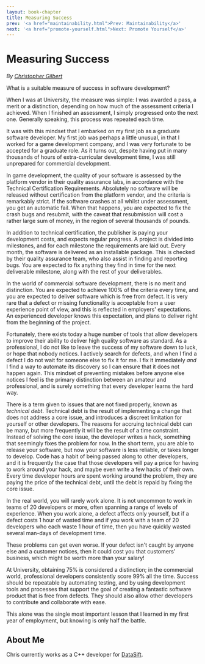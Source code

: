 ```yaml
---
layout: book-chapter
title: Measuring Success
prev: '<a href="maintainability.html">Prev: Maintainability</a>'
next: '<a href="promote-yourself.html">Next: Promote Yourself</a>'
---
```


# Measuring Success

_By [Christopher Gilbert](#about_me)_

What is a suitable measure of success in software development?

When I was at University, the measure was simple: I was awarded a pass, a merit or a distinction, depending on how much of the assessment criteria I achieved. When I finished an assessment, I simply progressed onto the next one. Generally speaking, this process was repeated each time.

It was with this mindset that I embarked on my first job as a graduate software developer. My first job was perhaps a little unusual, in that I worked for a game development company, and I was very fortunate to be accepted for a graduate role. As it turns out, despite having put in many thousands of hours of extra-curricular development time, I was still unprepared for commercial development.

In game development, the quality of your software is assessed by the platform vendor in their quality assurance labs, in accordance with the Technical Certification Requirements. Absolutely no software will be released without certification from the platform vendor, and the criteria is remarkably strict. If the software crashes at all whilst under assessment, you get an automatic fail. When that happens, you are expected to fix the crash bugs and resubmit, with the caveat that resubmission will cost a rather large sum of money, in the region of several thousands of pounds.

In addition to technical certification, the publisher is paying your development costs, and expects regular progress. A project is divided into milestones, and for each milestone the requirements are laid out. Every month, the software is delivered as an installable package. This is checked by their quality assurance team, who also assist in finding and reporting bugs. You are expected to fix anything they find in time for the next deliverable milestone, along with the rest of your deliverables.

In the world of commercial software development, there is no merit and distinction. You are expected to achieve 100% of the criteria every time, and you are expected to deliver software which is free from defect. It is very rare that a defect or missing functionality is acceptable from a user experience point of view, and this is reflected in employers' expectations. An experienced developer knows this expectation, and plans to deliver right from the beginning of the project.

Fortunately, there exists today a huge number of tools that allow developers to improve their ability to deliver high quality software as standard. As a professional, I do not like to leave the success of my software down to luck, or hope that nobody notices. I actively search for defects, and when I find a defect I do not wait for someone else to fix it for me. I fix it immediately _and_ I find a way to automate its discovery so I can ensure that it does not happen again. This mindset of preventing mistakes before anyone else notices I feel is the primary distinction between an amateur and professional, and is surely something that every developer learns the hard way.

There is a term given to issues that are not fixed properly, known as _technical debt_. Technical debt is the result of implementing a change that does not address a core issue, and introduces a discreet limitation for yourself or other developers. The reasons for accruing technical debt can be many, but more frequently it will be the result of a time constraint. Instead of solving the core issue, the developer writes a hack, something that seemingly fixes the problem for now. In the short term, you are able to release your software, but now your software is less reliable, or takes longer to develop. Code has a habit of being passed along to other developers, and it is frequently the case that those developers will pay a price for having to work around your hack, and maybe even write a few hacks of their own. Every time developer hours are spent working around the problem, they are paying the price of the technical debt, until the debt is repaid by fixing the core issue.

In the real world, you will rarely work alone. It is not uncommon to work in teams of 20 developers or more, often spanning a range of levels of experience. When you work alone, a defect affects only yourself, but if a defect costs 1 hour of wasted time and if you work with a team of 20 developers who each waste 1 hour of time, then you have quickly wasted several man-days of development time.

These problems can get even worse. If your defect isn't caught by anyone else and a customer notices, then it could cost you that customers' business, which might be worth more than your salary!

At University, obtaining 75% is considered a distinction; in the commercial world, professional developers consistently score 99% all the time. Success should be repeatable by automating testing, and by using development tools and processes that support the goal of creating a fantastic software product that is free from defects. They should also allow other developers to contribute and collaborate with ease.

This alone was the single most important lesson that I learned in my first year of employment, but knowing is only half the battle.

## About Me

Chris currently works as a C++ developer for [DataSift](http://datasift.com).